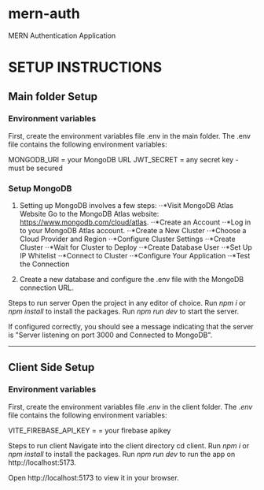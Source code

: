 # mern-auth
MERN Authentication Application

# SETUP INSTRUCTIONS 

## Main folder Setup 

### Environment variables 

First, create the environment variables file .env in the main folder. The .env file contains the following environment variables:

MONGODB_URI = your MongoDB URL 
JWT_SECRET = any secret key - must be secured

### Setup MongoDB
1. Setting up MongoDB involves a few steps:
⋅⋅*Visit MongoDB Atlas Website
Go to the MongoDB Atlas website: https://www.mongodb.com/cloud/atlas.
⋅⋅*Create an Account
⋅⋅*Log in to your MongoDB Atlas account.
⋅⋅*Create a New Cluster
⋅⋅*Choose a Cloud Provider and Region
⋅⋅*Configure Cluster Settings
⋅⋅*Create Cluster
⋅⋅*Wait for Cluster to Deploy
⋅⋅*Create Database User
⋅⋅*Set Up IP Whitelist
⋅⋅*Connect to Cluster
⋅⋅*Configure Your Application
⋅⋅*Test the Connection

2. Create a new database and configure the .env file with the MongoDB connection URL.

Steps to run server Open the project in any editor of choice. 
Run *npm i* or *npm install* to install the packages. 
Run *npm run dev* to start the server. 

If configured correctly, you should see a message indicating that the server is "Server listening on port 3000 and Connected to MongoDB".

---

## Client Side Setup 

### Environment variables 

First, create the environment variables file *.env* in the client folder. The *.env* file contains the following environment variables:

VITE_FIREBASE_API_KEY = = your firebase apikey

Steps to run client Navigate into the client directory cd client. Run *npm i* or *npm install* to install the packages. Run *npm run dev* to run the app on http://localhost:5173. 

Open http://localhost:5173 to view it in your browser.



